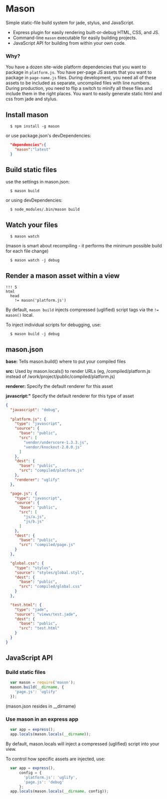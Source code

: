 # Mason

Simple static-file build system for jade, stylus, and JavaScript.

- Express plugin for easily rendering built-or-debug HTML, CSS, and JS.
- Command-line `mason` executable for easily building projects.
- JavaScript API for building from within your own code.

### Why?

You have a dozen site-wide platform dependencies that you want to package in `platform.js`.
You have per-page JS assets that you want to package in `page-name.js` files.
During development, you need all of these assets to be included as separate, uncompiled files with line numbers.
During production, you need to flip a switch to minify all these files and include them in the right places.
You want to easily generate static html and css from jade and stylus.

## Install mason

```shell
  $ npm install -g mason
```
or use package.json's devDependencies:
```json
  "dependencies":{
    "mason":"latest"
  }
```

## Build static files
use the settings in mason.json:
```shell
  $ mason build
```
or using devDependencies:
```shell
  $ node_modules/.bin/mason build
```

## Watch your files
```shell
  $ mason watch
```
(mason is smart about recompiling - it performs the minimum possible build for each file change)
```shell
  $ mason watch -j debug
```

## Render a mason asset within a view
```jade
!!! 5
html
  head
    != mason('platform.js')
```
By default, `mason build` injects compressed (uglified) script tags via the `!= mason()` local.

To inject individual scripts for debugging, use:
```shell
  $ mason build -j debug
```

## mason.json

**base:** Tells mason.build() where to put your compiled files

**src:** Used by mason.locals() to render URLs (eg, /compiled/platform.js instead of /work/project/public/compiled/platform.js)

**renderer:** Specify the default renderer for this asset

**javascript:"** Specify the default renderer for this type of asset

```json
{
  "javascript": "debug",
  
  "platform.js": {
    "type": "javascript",
    "source": {
      "base": "public",
      "src": [
        "vendor/underscore-1.3.3.js",
        "vendor/knockout-2.0.0.js"
      ]
    },
    "dest": {
      "base": "public",
      "src": "compiled/platform.js"
    },
    "renderer": "uglify"
  },

  "page.js": {
    "type": "javascript",
    "source": {
      "base": "public",
      "src": [
        "js/a.js",
        "js/b.js"
      ]
    },
    "dest": {
      "base": "public",
      "src": "compiled/page.js"
    }
  },

  "global.css": {
    "type": "stylus",
    "source": "styles/global.styl",
    "dest": {
      "base": "public",
      "src": "compiled/global.css"
    }
  },

  "test.html": {
    "type": "jade",
    "source": "views/test.jade",
    "dest": {
      "base": "public",
      "src": "test.html"
    }
  }
}
```

## JavaScript API

### Build static files
```javascript
  var mason = require('mason');
  mason.build(__dirname, {
    'page.js': 'uglify'
  });
```
(mason.json resides in __dirname)

### Use mason in an express app
```javascript
  var app = express();
  app.locals(mason.locals(__dirname));
```
By default, mason.locals will inject a compressed (uglified) script into your view.

To control how specific assets are injected, use:
```javascript
  var app = express(),
      config = {
        'platform.js': 'uglify',
        'page.js': 'debug'
      };
  app.locals(mason.locals(__dirname, config));
```